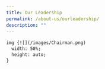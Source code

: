 ```yaml
---
title: Our Leadership
permalink: /about-us/ourleadership/
description: ""
---
```


    img {![](/images/Chairman.png) 
      width: 50%;
      height: auto;
    }